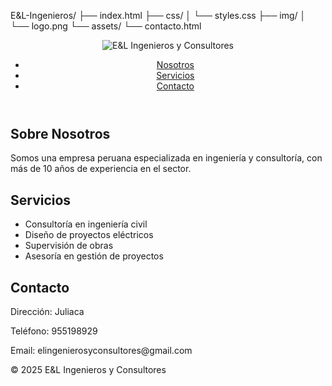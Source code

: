 E&L-Ingenieros/
├── index.html
├── css/
│   └── styles.css
├── img/
│   └── logo.png
└── assets/
    └── contacto.html
    
<!DOCTYPE html>
<html lang="es">
<head>
    <meta charset="UTF-8">
    <meta name="viewport" content="width=device-width, initial-scale=1.0">
    <title>E&L Ingenieros y Consultores</title>
    <link rel="stylesheet" href="css/styles.css">
</head>
<body>
    <header>
        <img src="img/logo.png" alt="E&L Ingenieros y Consultores">
        <nav>
            <ul>
                <li><a href="#nosotros">Nosotros</a></li>
                <li><a href="#servicios">Servicios</a></li>
                <li><a href="#contacto">Contacto</a></li>
            </ul>
        </nav>
    </header>
    <section id="nosotros">
        <h2>Sobre Nosotros</h2>
        <p>Somos una empresa peruana especializada en ingeniería y consultoría, con más de 10 años de experiencia en el sector.</p>
    </section>
    <section id="servicios">
        <h2>Servicios</h2>
        <ul>
            <li>Consultoría en ingeniería civil</li>
            <li>Diseño de proyectos eléctricos</li>
            <li>Supervisión de obras</li>
            <li>Asesoría en gestión de proyectos</li>
        </ul>
    </section>
    <section id="contacto">
        <h2>Contacto</h2>
        <p>Dirección: Juliaca </p>
        <p>Teléfono: 955198929 </p>
        <p>Email: elingenierosyconsultores@gmail.com </p>
    </section>
    <footer>
        <p>&copy; 2025 E&L Ingenieros y Consultores</p>
    </footer>
</body>
</html>
